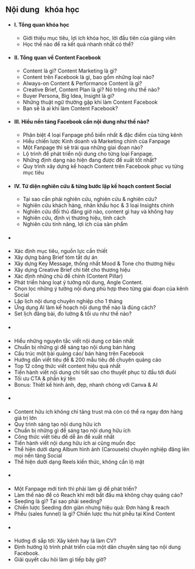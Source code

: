 ## Nội dung   khóa học
- #### I. Tổng quan khóa học
	- Giới thiệu mục tiêu, lợi ích khóa học, lời đầu tiên của giảng viên
	- Học thế nào để ra kết quả nhanh nhất có thể?
- #### II. Tổng quan về Content Facebook
	- Content là gì? Content Marketing là gì?
	- Content trên Facebook là gì, bao gồm những loại nào?
	- Always-on Content & Performance Content là gì?
	- Creative Brief, Content Plan là gì? Nó trông như thế nào?
	- Buyer Persona, Big Idea, Insight là gì?
	- Những thuật ngữ thường gặp khi làm Content Facebook
	- Bạn sẽ là ai khi làm Content Facebook?
- #### III. Hiểu nền tảng Facebook cần nội dung như thế nào?
	- Phân biệt 4 loại Fanpage phổ biến nhất & đặc điểm của từng kênh
	- Hiểu chiến lược Kinh doanh và Marketing chính của Fanpage
	- Một Fanpage thì sẽ trải qua những giai đoạn nào?
	- Lộ trình để phát triển nội dung cho từng loại Fanpage.
	- Những định dạng nào hiện đang được đề xuất tốt nhất?
	- Quy trình xây dựng kế hoạch Content trên Facebook phục vụ từng mục tiêu
- #### IV. Tứ diện nghiên cứu & từng bước lập kế hoạch content Social
	- Tại sao cần phải nghiên cứu, nghiên cứu & nghiên cứu?
	- Nghiên cứu khách hàng, nhân khẩu học & 3 loại Insights chính
	- Nghiên cứu đối thủ đăng giờ nào, content gì hay và không hay
	- Nghiên cứu, định vị thương hiệu, tính cách
	- Nghiên cứu tính năng, lợi ích của sản phẩm
- ####
- Xác định mục tiêu, nguồn lực cần thiết
- Xây dựng bảng Brief tóm tắt dự án
- Xây dựng Key Message, thống nhất Mood & Tone cho thương hiệu
- Xây dựng Creative Brief chi tiết cho thương hiệu
- Xác định những chủ đề chính (Content Pillar)
- Phát triển hàng loạt ý tưởng nội dung, Angle Content.
- Chọn lọc những ý tưởng nội dung phù hợp theo từng giai đoạn của kênh Social
- Lập lịch nội dung chuyên nghiệp cho 1 tháng
- Ứng dụng AI làm kế hoạch nội dung thế nào là đúng cách?
- Set lịch đăng bài, đo lường & tối ưu như thế nào?
- ####
- Hiểu những nguyên tắc viết nội dung cơ bản nhất
- Chuẩn bị những gì để sáng tạo nội dung bán hàng
- Cấu trúc một bài quảng cáo/ bán hàng trên Facebook
- Hướng dẫn viết tiêu đề & 200 mẫu tiêu đề chuyên quảng cáo
- Top 12 công thức viết content hiệu quả nhất
- Tiến hành viết nội dung chi tiết sao cho thuyết phục từ đầu tới đuôi
- Tối ưu CTA & phần ký tên
- Bonus: Thiết kế hình ảnh, đẹp, nhanh chóng với Canva & AI
- ####
- Content hữu ích không chỉ tăng trust mà còn có thể ra ngay đơn hàng giá trị lớn
- Quy trình sáng tạo nội dung hữu ích
- Chuẩn bị những gì để sáng tạo nội dung hữu ích
- Công thức viết tiêu đề dễ ăn đề xuất nhất
- Tiến hành viết nội dung hữu ích ai cũng muốn đọc
- Thể hiện dưới dạng Album hình ảnh (Carousels) chuyên nghiệp đăng lên mọi nền tảng Social
- Thể hiện dưới dạng Reels kiến thức, không cần lộ mặt
- ####
- Một Fanpage mới tinh thì phải làm gì để phát triển?
- Làm thế nào để có Reach khi mới bắt đầu mà không chạy quảng cáo?
- Seeding là gì? Tại sao phải seeding?
- Chiến lược Seeding đơn giản nhưng hiệu quả: Đơn hàng & reach
- Phễu (sales funnel) là gì? Chiến lược thu hút phễu tại Kind Content
- ####
- Hướng đi sắp tới: Xây kênh hay là làm CV?
- Định hướng lộ trình phát triển của một dân chuyên sáng tạo nội dung Facebook.
- Giải quyết câu hỏi làm gì tiếp bây giờ?
